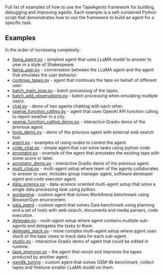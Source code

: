 
Full list of examples of how to use the TapeAgents framework for building, debugging and improving agents. Each example is a self-contained Python script that demonstrates how to use the framework to build an agent for a specific task.

## Examples
In the order of increasing complexity:

- [llama_agent.py](examples/llama_agent.py) - simplest agent that uses LLaMA model to answer to user in a style of Shakespeare.
- [llama_user.py](examples/llama_user.py) - conversation between the LLaMA agent and the agent that emulates the user behavior.
- [continue_tapes.py](examples/continue_tapes.py) - agent that continues the tape on behalf of different user.
- [batch_main_loop.py](examples/batch_main_loop.py) - batch processing of the tapes.
- [batch_add_observations.py](examples/batch_add_observations.py) - batch processing when emulating multiple users.
- [chat.py](examples/chat.py) - demo of two agents chatting with each other.
- [openai_function_calling.py](examples/openai_function_calling.py) - agent that uses OpenAI API function calling to report weather in a city.
- [openai_function_calling_demo.py](openai_function_calling_demo.py) - interactice Gradio demo of the previous agent.
- [tools_demo.py](examples/tools_demo.py) - demo of the previous agent with external web search tool.
- [agent.py](examples/agent.py) - examples of using nodes to control the agent.
- [code_chat.py](examples/code_chat.py) - simple agent that can solve tasks using python code.
- [annotator.py](annotator.py) - example of the agent that annotates the existing tape with some score or label.
- [annotator_demo.py](examples/annotator_demo.py) - interactive Gradio demo of the previous agent.
- [multi_chat.py](examples/multi_chat.py) - multi-agent setup where team of the agents collaborates to answer to user. Includes group manager agent, software developer agent and code executor agent.
- [data_science.py](examples/data_science.py) - data-science oriented multi-agent setup that solve a single data processing task using python.
- [workarena](examples/workarena) - custom agent that solves WorkArena benchmark using BrowserGym environment.
- [gaia_agent](examples/gaia_agent) - custom agent that solves Gaia benchmark using planning and a set of tools with web search, documents and media parsers, code execution.
- [delegate.py](examples/delegate.py) - multi-agent setup where agent contains multiple sub-agents and delegates the tasks to them.
- [delegate_stack.py](examples/delegate_stack.py) - more complex multi-agent setup where agent uses stack of the tape views to track data for each sub-agent.
- [studio.py](examples/studio.py) - interactive Gradio demo of agent that could be edited in runtime.
- [tape_improver.py](examples/tape_improver.py) - the agent that revisit and improves the tapes produced by another agent.
- [gsm8k_tuning](examples/gsm8k_tuning) - custom agent that solves GSM-8k benchmark, collect tapes and finetune smaller LLaMA model on them.

